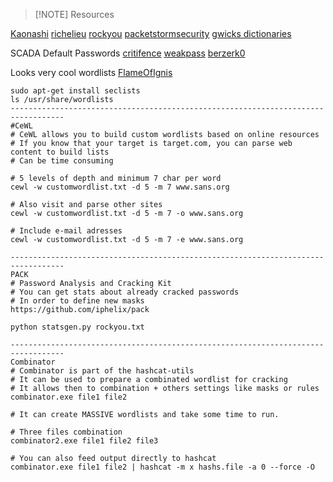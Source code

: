 
> [!NOTE] Resources

[Kaonashi](https://github.com/kaonashi-passwords/Kaonashi)
[richelieu](https://github.com/tarraschk/richelieu)
[rockyou](https://github.com/brannondorsey/naive-hashcat/releases/download/data/rockyou.txt)
[packetstormsecurity](https://packetstormsecurity.com/Crackers/wordlists/page4/)
[gwicks dictionaries](http://www.gwicks.net/dictionaries.htm)

SCADA Default Passwords
[critifence](http://www.critifence.com/default-password-database/)
[weakpass](https://weakpass.com/)
[berzerk0](https://github.com/berzerk0/Probable-Wordlists)

Looks very cool wordlists
[FlameOfIgnis](https://github.com/FlameOfIgnis/Pwdb-Public)


```shell title:"Wordlists"
sudo apt-get install seclists
ls /usr/share/wordlists
----------------------------------------------------------------------------------
#CeWL 
# CeWL allows you to build custom wordlists based on online resources
# If you know that your target is target.com, you can parse web content to build lists
# Can be time consuming

# 5 levels of depth and minimum 7 char per word
cewl -w customwordlist.txt -d 5 -m 7 www.sans.org

# Also visit and parse other sites
cewl -w customwordlist.txt -d 5 -m 7 -o www.sans.org

# Include e-mail adresses
cewl -w customwordlist.txt -d 5 -m 7 -e www.sans.org

----------------------------------------------------------------------------------
PACK 
# Password Analysis and Cracking Kit 
# You can get stats about already cracked passwords
# In order to define new masks
https://github.com/iphelix/pack

python statsgen.py rockyou.txt

----------------------------------------------------------------------------------
Combinator 
# Combinator is part of the hashcat-utils
# It can be used to prepare a combinated wordlist for cracking
# It allows then to combination + others settings like masks or rules
combinator.exe file1 file2

# It can create MASSIVE wordlists and take some time to run.

# Three files combination
combinator2.exe file1 file2 file3

# You can also feed output directly to hashcat
combinator.exe file1 file2 | hashcat -m x hashs.file -a 0 --force -O

```

